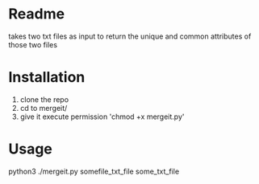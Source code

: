 # Readme

takes two txt files as input to return the unique and common attributes of those two files

# Installation

1. clone the repo
2. cd to mergeit/
3. give it execute permission 'chmod +x mergeit.py'

# Usage

python3 ./mergeit.py somefile_txt_file some_txt_file
